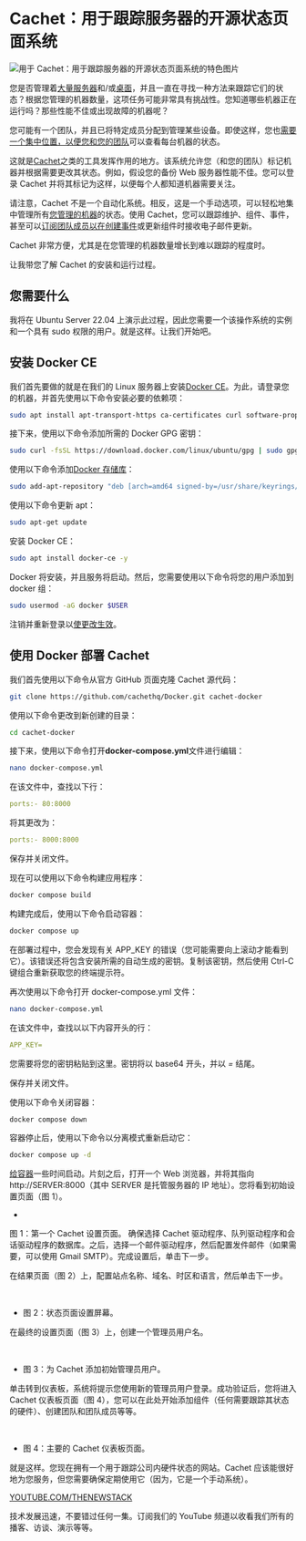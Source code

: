 # Cachet：用于跟踪服务器的开源状态页面系统

![用于 Cachet：用于跟踪服务器的开源状态页面系统的特色图片](https://cdn.thenewstack.io/media/2024/07/51991656-cachet-1024x768.png)

您是否管理着[大量服务器](https://thenewstack.io/secure-remote-linux-server-logins-with-ssh-key-authentication/)和/或[桌面](https://thenewstack.io/project-bluefin-a-linux-desktop-for-serious-developers/)，并且一直在寻找一种方法来跟踪它们的状态？根据您管理的机器数量，这项任务可能非常具有挑战性。您知道哪些机器正在运行吗？那些性能不佳或出现故障的机器呢？

您可能有一个团队，并且已将特定成员分配到管理某些设备。即使这样，您也[需要一个集中位置，以便您和您的团队](https://thenewstack.io/why-a-dataops-team-needs-a-database-reliability-engineer/)可以查看每台机器的状态。

这就是[Cachet](https://cachethq.io/)之类的工具发挥作用的地方。该系统允许您（和您的团队）标记机器并根据需要更改其状态。例如，假设您的备份 Web 服务器性能不佳。您可以登录 Cachet 并将其标记为这样，以便每个人都知道机器需要关注。

请注意，Cachet 不是一个自动化系统。相反，这是一个手动选项，可以轻松地集中管理所有[您管理的机器](https://thenewstack.io/how-apache-airflow-better-manages-machine-learning-pipelines/)的状态。使用 Cachet，您可以跟踪维护、组件、事件，甚至可以[订阅团队成员以在创建事件](https://thenewstack.io/what-can-incident-teams-learn-from-crisis-management/)或更新组件时接收电子邮件更新。

Cachet 非常方便，尤其是在您管理的机器数量增长到难以跟踪的程度时。

让我带您了解 Cachet 的安装和运行过程。

## 您需要什么

我将在 Ubuntu Server 22.04 上演示此过程，因此您需要一个该操作系统的实例和一个具有 sudo 权限的用户。就是这样。让我们开始吧。

## 安装 Docker CE

我们首先要做的就是在我们的 Linux 服务器上安装[Docker CE](https://thenewstack.io/docker-delivers-docker-extensions-docker-desktop-for-linux/)。为此，请登录您的机器，并首先使用以下命令安装必要的依赖项：

```bash
sudo apt install apt-transport-https ca-certificates curl software-properties-common -y
```

接下来，使用以下命令添加所需的 Docker GPG 密钥：

```bash
sudo curl -fsSL https://download.docker.com/linux/ubuntu/gpg | sudo gpg --dearmor -o /usr/share/keyrings/docker-archive-keyring.gpg
```

使用以下命令添加[Docker 存储库](https://thenewstack.io/simplify-linux-and-docker-command-lines-with-bash-completion/)：

```bash
sudo add-apt-repository "deb [arch=amd64 signed-by=/usr/share/keyrings/docker-archive-keyring.gpg] https://download.docker.com/linux/ubuntu $(lsb_release -cs) stable"
```

使用以下命令更新 apt：

```bash
sudo apt-get update
```

安装 Docker CE：

```bash
sudo apt install docker-ce -y
```

Docker 将安装，并且服务将启动。然后，您需要使用以下命令将您的用户添加到 docker 组：

```bash
sudo usermod -aG docker $USER
```

注销并重新登录以[使更改生效](https://thenewstack.io/ci-observability-for-effective-change-management/)。

## 使用 Docker 部署 Cachet

我们首先使用以下命令从官方 GitHub 页面克隆 Cachet 源代码：

```bash
git clone https://github.com/cachethq/Docker.git cachet-docker
```

使用以下命令更改到新创建的目录：

```bash
cd cachet-docker
```

接下来，使用以下命令打开**docker-compose.yml**文件进行编辑：

```bash
nano docker-compose.yml
```

在该文件中，查找以下行：

```yaml
ports:- 80:8000
```

将其更改为：

```yaml
ports:- 8000:8000
```

保存并关闭文件。

现在可以使用以下命令构建应用程序：

```bash
docker compose build
```

构建完成后，使用以下命令启动容器：

```bash
docker compose up
```

在部署过程中，您会发现有关 APP_KEY 的错误（您可能需要向上滚动才能看到它）。该错误还将包含安装所需的自动生成的密钥。复制该密钥，然后使用 Ctrl-C 键组合重新获取您的终端提示符。

再次使用以下命令打开 docker-compose.yml 文件：

```bash
nano docker-compose.yml
```

在该文件中，查找以以下内容开头的行：

```yaml
APP_KEY=
```

您需要将您的密钥粘贴到这里。密钥将以 base64 开头，并以 *=* 结尾。

保存并关闭文件。

使用以下命令关闭容器：

```bash
docker compose down
```

容器停止后，使用以下命令以分离模式重新启动它：

```bash
docker compose up -d
```

[给容器](https://thenewstack.io/giving-container-innovation-a-further-boost-with-bottlerocket/)一些时间启动。片刻之后，打开一个 Web 浏览器，并将其指向 http://SERVER:8000（其中 SERVER 是托管服务器的 IP 地址）。您将看到初始设置页面（图 1）。

-

图 1：第一个 Cachet 设置页面。
确保选择 Cachet 驱动程序、队列驱动程序和会话驱动程序的数据库。之后，选择一个邮件驱动程序，然后配置发件邮件（如果需要，可以使用 Gmail SMTP）。完成设置后，单击下一步。

在结果页面（图 2）上，配置站点名称、域名、时区和语言，然后单击下一步。

<br>

- 图 2：状态页面设置屏幕。

在最终的设置页面（图 3）上，创建一个管理员用户名。

<br>

- 图 3：为 Cachet 添加初始管理员用户。

单击转到仪表板，系统将提示您使用新的管理员用户登录。成功验证后，您将进入 Cachet 仪表板页面（图 4），您可以在此处开始添加组件（任何需要跟踪其状态的硬件）、创建团队和团队成员等等。

<br>

- 图 4：主要的 Cachet 仪表板页面。

就是这样。您现在拥有一个用于跟踪公司内硬件状态的网站。Cachet 应该能很好地为您服务，但您需要确保定期使用它（因为，它是一个手动系统）。

[YOUTUBE.COM/THENEWSTACK](https://youtube.com/thenewstack?sub_confirmation=1)

技术发展迅速，不要错过任何一集。订阅我们的 YouTube 频道以收看我们所有的播客、访谈、演示等等。